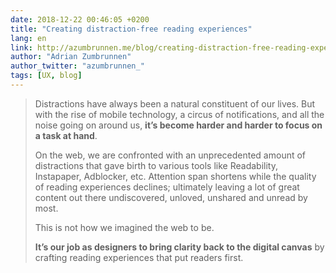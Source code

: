 ```yaml
---
date: 2018-12-22 00:46:05 +0200
title: "Creating distraction-free reading experiences"
lang: en
link: http://azumbrunnen.me/blog/creating-distraction-free-reading-experiences/
author: "Adrian Zumbrunnen"
author_twitter: "azumbrunnen_"
tags: [UX, blog]
---
```


> Distractions have always been a natural constituent of our lives. But with the rise of mobile technology, a circus of notifications, and all the noise going on around us, **it’s become harder and harder to focus on a task at hand**.
> 
> On the web, we are confronted with an unprecedented amount of distractions that gave birth to various tools like Readability, Instapaper, Adblocker, etc. Attention span shortens while the quality of reading experiences declines; ultimately leaving a lot of great content out there undiscovered, unloved, unshared and unread by most.
> 
> This is not how we imagined the web to be.
> 
> **It’s our job as designers to bring clarity back to the digital canvas** by crafting reading experiences that put readers first.
